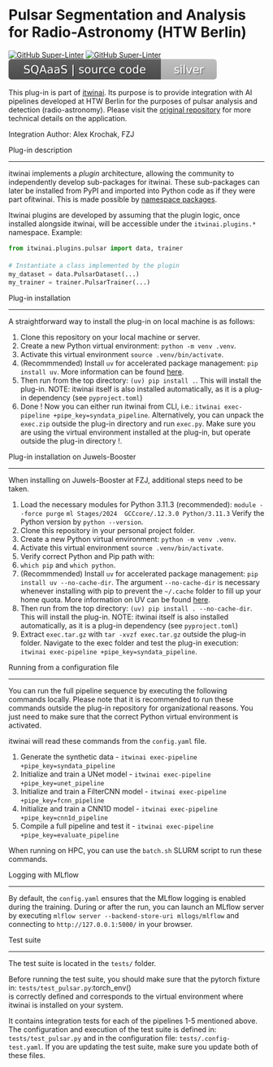 # Pulsar Segmentation and Analysis for Radio-Astronomy (HTW Berlin)

[![GitHub Super-Linter](https://github.com/interTwin-eu/itwinai-plugin-template/actions/workflows/lint.yml/badge.svg)](https://github.com/marketplace/actions/super-linter)
[![GitHub Super-Linter](https://github.com/interTwin-eu/itwinai-plugin-template/actions/workflows/check-links.yml/badge.svg)](https://github.com/marketplace/actions/markdown-link-check)
[![SQAaaS source code](https://github.com/EOSC-synergy/itwinai-plugin-template.assess.sqaaas/raw/main/.badge/status_shields.svg)](https://sqaaas.eosc-synergy.eu/#/full-assessment/report/https://raw.githubusercontent.com/eosc-synergy/itwinai-plugin-template.assess.sqaaas/main/.report/assessment_output.json)

This plug-in is part of [itwinai](https://github.com/interTwin-eu/itwinai). Its purpose is
to provide integration with AI pipelines developed at HTW Berlin for the purposes
of pulsar analysis and detection (radio-astronomy).
Please visit the [original repository](https://gitlab.com/ml-ppa) for more technical
details on the application.

Integration Author: Alex Krochak, FZJ

Plug-in description

-----------------------------------------------------------------------------------------------
itwinai implements a *plugin* architecture, allowing the community to independently develop
sub-packages for itwinai. These sub-packages can later be installed from PyPI and imported
into Python code as if they were part ofitwinai. This is made possible by
[namespace packages](https://packaging.python.org/en/latest/guides/packaging-namespace-packages/).

Itwinai plugins are developed by assuming that the plugin logic,
once installed alongside itwinai, will be accessible under
the `itwinai.plugins.*` namespace. Example:

```python
from itwinai.plugins.pulsar import data, trainer

# Instantiate a class implemented by the plugin
my_dataset = data.PulsarDataset(...)
my_trainer = trainer.PulsarTrainer(...)
```

Plug-in installation

-----------------------------------------------------------------------------------------------

A straightforward way to install the plug-in on local machine is as follows:

1. Clone this repository on your local machine or server.
2. Create a new Python virtual environment: `python -m venv .venv`.
3. Activate this virtual environment `source .venv/bin/activate`.
4. (Recommmended) Install `uv` for accelerated package management: `pip install uv`.
More information can be found [here](https://docs.astral.sh/uv/).
5. Then run from the top directory: `(uv) pip install .`. This will install the plug-in.
NOTE: itwinai itself is also installed automatically,
as it is a plug-in dependency (see `pyproject.toml`)
6. Done ! Now you can either run itwinai from CLI, i.e.:
`itwinai exec-pipeline +pipe_key=syndata_pipeline`.
Alternatively, you can unpack the `exec.zip` outside the plug-in directory and run `exec.py`.
Make sure you are using the virtual environment installed at the plug-in,
but operate outside the plug-in directory !.


Plug-in installation on Juwels-Booster

-----------------------------------------------------------------------------------------------

When installing on Juwels-Booster at FZJ, additional steps need to be taken.

1. Load the necessary modules for Python 3.11.3 (recommended):
   `module --force purge`
   `ml Stages/2024  GCCcore/.12.3.0 Python/3.11.3`
   Verify the Python version by `python --version`.
3. Clone this repository in your personal project folder.
4. Create a new Python virtual environment: `python -m venv .venv`.
5. Activate this virtual environment `source .venv/bin/activate`.
6. Verify correct Python and Pip path with:
7. `which pip` and `which python`.
8. (Recommmended) Install `uv` for accelerated package management:
   `pip install uv --no-cache-dir`.
   The argument `--no-cache-dir` is necessary whenever installing with pip to prevent
   the `~/.cache` folder to fill up your home quota.
   More information on UV can be found [here](https://docs.astral.sh/uv/).
10. Then run from the top directory: `(uv) pip install . --no-cache-dir`.
    This will install the plug-in.
    NOTE: itwinai itself is also installed automatically,
    as it is a plug-in dependency (see `pyproject.toml`)
12. Extract `exec.tar.gz` with `tar -xvzf exec.tar.gz` outside the plug-in folder.
    Navigate to the exec folder and test the plug-in execution:
    `itwinai exec-pipeline +pipe_key=syndata_pipeline`.


Running from a configuration file

-----------------------------------------------------------------------------------------------

You can run the full pipeline sequence by executing the following commands locally.
Please note that it is recommended to run these commands outside the plug-in repository for
organizational reasons. You just need to make sure that the correct Python virtual environment
is activated.

itwinai will read these commands from the `config.yaml` file.

1. Generate the synthetic data            - `itwinai exec-pipeline +pipe_key=syndata_pipeline`
2. Initialize and train a UNet model      - `itwinai exec-pipeline +pipe_key=unet_pipeline`
3. Initialize and train a FilterCNN model - `itwinai exec-pipeline +pipe_key=fcnn_pipeline`
4. Initialize and train a CNN1D model     - `itwinai exec-pipeline +pipe_key=cnn1d_pipeline`
5. Compile a full pipeline and test it    - `itwinai exec-pipeline +pipe_key=evaluate_pipeline`

When running on HPC, you can use the `batch.sh` SLURM script to run these commands.

Logging with MLflow

-----------------------------------------------------------------------------------------------

By default, the `config.yaml` ensures that the MLflow logging is enabled during the training.
During or after the run, you can launch an MLflow server by executing
`mlflow server --backend-store-uri mllogs/mlflow` and connecting to `http://127.0.0.1:5000/`
in your browser.

Test suite

-----------------------------------------------------------------------------------------------

The test suite is located in the `tests/` folder.

Before running the test suite, you should make sure that the pytorch fixture in:
`tests/test_pulsar.py`:torch_env()  
is correctly defined and corresponds to the virtual environment where itwinai is
installed on your system.

It contains integration tests for each of the pipelines 1-5 mentioned above. The configuration
and execution of the test suite is defined in: `tests/test_pulsar.py` and
in the configuration file: `tests/.config-test.yaml`.
If you are updating the test suite, make sure you update both of these files.

